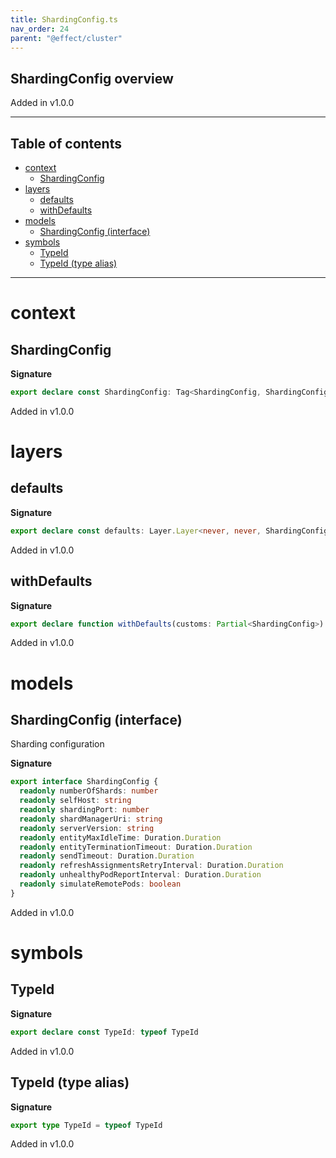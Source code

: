 ```yaml
---
title: ShardingConfig.ts
nav_order: 24
parent: "@effect/cluster"
---
```


## ShardingConfig overview

Added in v1.0.0

---

<h2 class="text-delta">Table of contents</h2>

- [context](#context)
  - [ShardingConfig](#shardingconfig)
- [layers](#layers)
  - [defaults](#defaults)
  - [withDefaults](#withdefaults)
- [models](#models)
  - [ShardingConfig (interface)](#shardingconfig-interface)
- [symbols](#symbols)
  - [TypeId](#typeid)
  - [TypeId (type alias)](#typeid-type-alias)

---

# context

## ShardingConfig

**Signature**

```ts
export declare const ShardingConfig: Tag<ShardingConfig, ShardingConfig>
```

Added in v1.0.0

# layers

## defaults

**Signature**

```ts
export declare const defaults: Layer.Layer<never, never, ShardingConfig>
```

Added in v1.0.0

## withDefaults

**Signature**

```ts
export declare function withDefaults(customs: Partial<ShardingConfig>)
```

Added in v1.0.0

# models

## ShardingConfig (interface)

Sharding configuration

**Signature**

```ts
export interface ShardingConfig {
  readonly numberOfShards: number
  readonly selfHost: string
  readonly shardingPort: number
  readonly shardManagerUri: string
  readonly serverVersion: string
  readonly entityMaxIdleTime: Duration.Duration
  readonly entityTerminationTimeout: Duration.Duration
  readonly sendTimeout: Duration.Duration
  readonly refreshAssignmentsRetryInterval: Duration.Duration
  readonly unhealthyPodReportInterval: Duration.Duration
  readonly simulateRemotePods: boolean
}
```

Added in v1.0.0

# symbols

## TypeId

**Signature**

```ts
export declare const TypeId: typeof TypeId
```

Added in v1.0.0

## TypeId (type alias)

**Signature**

```ts
export type TypeId = typeof TypeId
```

Added in v1.0.0
